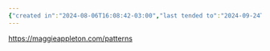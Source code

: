 ```yaml
---
{"created in":"2024-08-06T16:08:42-03:00","last tended to":"2024-09-24T16:02:15-03:00","tags":["🌱","patterns","resource","design","knowledgedesign"],"dg-publish":true,"notestage":["🌱"],"permalink":"/patterns/pattern-collections/maggie-appleton-s-patterns/","dgPassFrontmatter":true,"created":"2024-08-06T16:08:42.950-03:00","updated":"2024-09-24T16:02:15.602-03:00"}
---
```


https://maggieappleton.com/patterns
